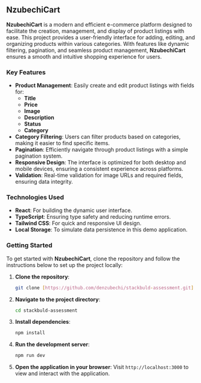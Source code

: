 ## NzubechiCart

**NzubechiCart** is a modern and efficient e-commerce platform designed to facilitate the creation, management, and display of product listings with ease. This project provides a user-friendly interface for adding, editing, and organizing products within various categories. With features like dynamic filtering, pagination, and seamless product management, **NzubechiCart** ensures a smooth and intuitive shopping experience for users.

### Key Features

- **Product Management**: Easily create and edit product listings with fields for:
  - **Title**
  - **Price**
  - **Image**
  - **Description**
  - **Status**
  - **Category**
- **Category Filtering**: Users can filter products based on categories, making it easier to find specific items.
- **Pagination**: Efficiently navigate through product listings with a simple pagination system.
- **Responsive Design**: The interface is optimized for both desktop and mobile devices, ensuring a consistent experience across platforms.
- **Validation**: Real-time validation for image URLs and required fields, ensuring data integrity.

### Technologies Used

- **React**: For building the dynamic user interface.
- **TypeScript**: Ensuring type safety and reducing runtime errors.
- **Tailwind CSS**: For quick and responsive UI design.
- **Local Storage**: To simulate data persistence in this demo application.

### Getting Started

To get started with **NzubechiCart**, clone the repository and follow the instructions below to set up the project locally:

1. **Clone the repository**:
    ```bash
    git clone [https://github.com/denzubechi/stackbuld-assessment.git]
    ```
2. **Navigate to the project directory**:
    ```bash
    cd stackbuld-assessment
    ```
3. **Install dependencies**:
    ```bash
    npm install
    ```
4. **Run the development server**:
    ```bash
    npm run dev
    ```
5. **Open the application in your browser**:
    Visit `http://localhost:3000` to view and interact with the application.

